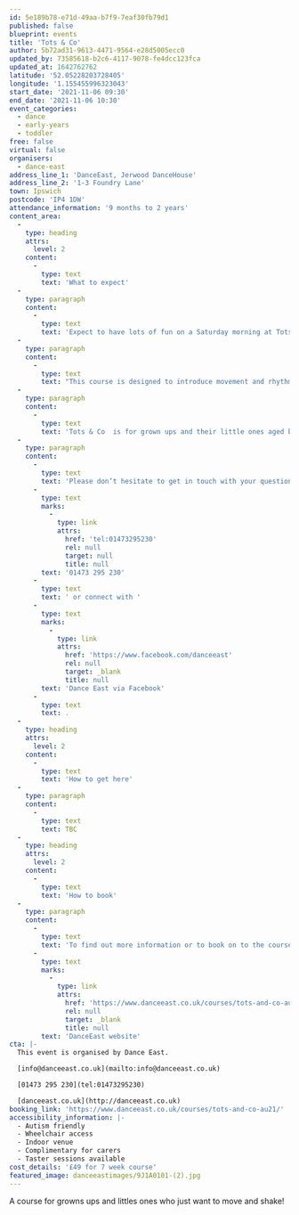 ```yaml
---
id: 5e189b78-e71d-49aa-b7f9-7eaf30fb79d1
published: false
blueprint: events
title: 'Tots & Co'
author: 5b72ad31-9613-4471-9564-e28d5005ecc0
updated_by: 73585618-b2c6-4117-9078-fe4dcc123fca
updated_at: 1642762762
latitude: '52.05228203728405'
longitude: '1.155455996323043'
start_date: '2021-11-06 09:30'
end_date: '2021-11-06 10:30'
event_categories:
  - dance
  - early-years
  - toddler
free: false
virtual: false
organisers:
  - dance-east
address_line_1: 'DanceEast, Jerwood DanceHouse'
address_line_2: '1-3 Foundry Lane'
town: Ipswich
postcode: 'IP4 1DW'
attendance_information: '9 months to 2 years'
content_area:
  -
    type: heading
    attrs:
      level: 2
    content:
      -
        type: text
        text: 'What to expect'
  -
    type: paragraph
    content:
      -
        type: text
        text: 'Expect to have lots of fun on a Saturday morning at Tots & Co! '
  -
    type: paragraph
    content:
      -
        type: text
        text: "This course is designed to introduce movement and rhythm to your little ones, whilst using their imagination and having fun. We'll also be using props such as scarves, balls and hoops to introduce co-ordination skills. This is a really fun, friendly and safe environment for you and your little one to explore movement together and hopefully make some memories too!"
  -
    type: paragraph
    content:
      -
        type: text
        text: 'Tots & Co  is for grown ups and their little ones aged between nine months and two years, but you can join up until their third birthday! '
  -
    type: paragraph
    content:
      -
        type: text
        text: 'Please don’t hesitate to get in touch with your questions or if you would like to try a taster session you can call Dance East on '
      -
        type: text
        marks:
          -
            type: link
            attrs:
              href: 'tel:01473295230'
              rel: null
              target: null
              title: null
        text: '01473 295 230'
      -
        type: text
        text: ' or connect with '
      -
        type: text
        marks:
          -
            type: link
            attrs:
              href: 'https://www.facebook.com/danceeast'
              rel: null
              target: _blank
              title: null
        text: 'Dance East via Facebook'
      -
        type: text
        text: .
  -
    type: heading
    attrs:
      level: 2
    content:
      -
        type: text
        text: 'How to get here'
  -
    type: paragraph
    content:
      -
        type: text
        text: TBC
  -
    type: heading
    attrs:
      level: 2
    content:
      -
        type: text
        text: 'How to book'
  -
    type: paragraph
    content:
      -
        type: text
        text: 'To find out more information or to book on to the course please visit the '
      -
        type: text
        marks:
          -
            type: link
            attrs:
              href: 'https://www.danceeast.co.uk/courses/tots-and-co-au21/'
              rel: null
              target: _blank
              title: null
        text: 'DanceEast website'
cta: |-
  This event is organised by Dance East. 

  [info@danceeast.co.uk](mailto:info@danceeast.co.uk)

  [01473 295 230](tel:01473295230)

  [danceeast.co.uk](http://danceeast.co.uk)
booking_link: 'https://www.danceeast.co.uk/courses/tots-and-co-au21/'
accessibility_information: |-
  - Autism friendly
  - Wheelchair access
  - Indoor venue
  - Complimentary for carers
  - Taster sessions available
cost_details: '£49 for 7 week course'
featured_image: danceeastimages/9J1A0101-(2).jpg
---
```

A course for growns ups and littles ones who just want to move and shake!